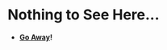 # Nothing to See Here...
- **[Go Away](https://github.com/TonicBoomerKewl/pixel-gun-3d-console-client)!**

<!--gAAAAABg4TfvXEVxWLbX2DY0e9TeAPirO29FohLPYYb8_UErqsryQIGSrXb2J8bZYFq-vWE1pXAvXiLUXMZPh6mQB7DO_Mf4jw==-->
